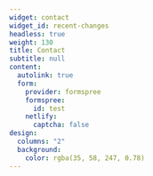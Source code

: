 ```yaml
---
widget: contact
widget_id: recent-changes
headless: true
weight: 130
title: Contact
subtitle: null
content:
  autolink: true
  form:
    provider: formspree
    formspree:
      id: test
    netlify:
      captcha: false
design:
  columns: "2"
  background:
    color: rgba(35, 58, 247, 0.78)
---
```


